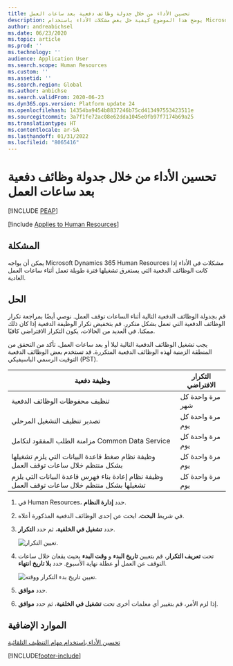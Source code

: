```yaml
---
title: تحسين الأداء من خلال جدولة وظائف دفعية بعد ساعات العمل
description: يوضح هذا الموضوع كيفية حل بعض مشكلات الأداء باستخدام Microsoft Dynamics 365 Human Resources عن طريق جدولة الوظائف الدفعية التي يستغرق تشغيلها فترة طويلة بعد ساعات العمل.
author: andreabichsel
ms.date: 06/23/2020
ms.topic: article
ms.prod: ''
ms.technology: ''
audience: Application User
ms.search.scope: Human Resources
ms.custom: ''
ms.assetid: ''
ms.search.region: Global
ms.author: anbichse
ms.search.validFrom: 2020-06-23
ms.dyn365.ops.version: Platform update 24
ms.openlocfilehash: 14354ba9454b8837246b75cd413497553423511e
ms.sourcegitcommit: 3a7f1fe72ac08e62dda1045e0fb97f7174b69a25
ms.translationtype: HT
ms.contentlocale: ar-SA
ms.lasthandoff: 01/31/2022
ms.locfileid: "8065416"
---
```

# <a name="optimize-performance-by-scheduling-batch-jobs-after-hours"></a>تحسين الأداء من خلال جدولة وظائف دفعية بعد ساعات العمل


[!INCLUDE [PEAP](../includes/peap-2.md)]

[!include [Applies to Human Resources](../includes/applies-to-hr.md)]



## <a name="issue"></a>المشكلة

يمكن أن يواجه Microsoft Dynamics 365 Human Resources مشكلات في الأداء إذا كانت الوظائف الدفعية التي يستغرق تشغيلها فترة طويلة تعمل أثناء ساعات العمل العادية.

## <a name="resolution"></a>الحل‬

قم بجدولة الوظائف الدفعية التالية أثناء الساعات توقف العمل. نوصي أيضًا بمراجعة تكرار الوظائف الدفعية التي تعمل بشكل متكرر. قم بتخفيض تكرار الوظيفة الدفعية إذا كان ذلك ممكنا. في العديد من الحالات، يكون التكرار الافتراضي كافيًا.

يجب تشغيل الوظائف الدفعية التالية ليلا أو بعد ساعات العمل. تأكد من التحقق من المنطقة الزمنية لهذه الوظائف الدفعية المتكررة. قد تستخدم بعض الوظائف الدفعية التوقيت الرسمي الباسيفيكي (PST).

| وظيفة دفعية | التكرار الافتراضي |
| --- | --- |
| تنظيف محفوظات الوظائف الدفعية | مرة واحدة كل شهر |
| تصدير تنظيف التشغيل المرحلي | مرة واحدة كل يوم |
| مزامنة الطلب المفقود لتكامل Common Data Service | مرة واحدة كل يوم |
| وظيفة نظام ضغط قاعدة البيانات التي يلزم تشغيلها بشكل منتظم خلال ساعات توقف العمل | مرة واحدة كل يوم |
| وظيفة نظام إعادة بناء فهرس قاعدة البيانات التي يلزم تشغيلها بشكل منتظم خلال ساعات توقف العمل | مرة واحدة كل يوم |

1. في Human Resources، حدد **إدارة النظام**.

2. في شريط **البحث**، ابحث عن إحدى الوظائف الدفعية المذكورة أعلاه.

3. حدد **تشغيل في الخلفية**، ثم حدد **التكرار**.

   ![تعيين التكرار.](media/talent-batch-history-cleanup-recurrence.png)

4. تحت **تعريف التكرار**، قم بتعيين **تاريخ البدء** و **وقت البدء** بحيث يقعان خلال ساعات التوقف عن العمل أو عطلة نهاية الأسبوع. حدد **بلا تاريخ انتهاء**. 

   ![تعيين تاريخ بدء التكرار ووقته.](media/talent-batch-history-cleanup-define-recurrence.png)

5. حدد **موافق**.

6. إذا لزم الأمر، قم بتغيير أي معلمات أخرى تحت **تشغيل في الخلفية**، ثم حدد **موافق**.

## <a name="additional-resources"></a>الموارد الإضافية

[تحسين الأداء باستخدام مهام التنظيف التلقائية](hr-admin-troubleshooting-batch-history.md)


[!INCLUDE[footer-include](../includes/footer-banner.md)]
